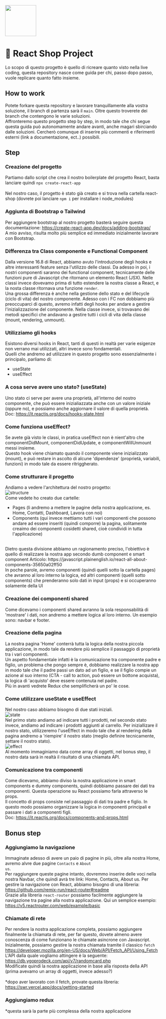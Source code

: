 <img src="https://user-images.githubusercontent.com/66789080/179777872-875ab38b-816d-4a2d-ae9a-aa35010973f3.png" width="100px" />

# 🛒 React Shop Project
Lo scopo di questo progetto è quello di ricreare quanto visto nella live coding, questa repository nasce come guida per chi, passo dopo passo, vuole replicare quanto fatto insieme. <br/>
## How to work
Potete forkare questa repository e lavorare tranquillamente alla vostra soluzione, il branch di partenza sarà il <code>main</code>. Oltre questo troverete dei branch che contengono le varie soluzioni.
<br>
Affronteremo questo progetto step by step, in modo tale che chi segue questa guida può autonomamente andare avanti, anche magari sbirciando dalle soluzioni. Cercherò comunque di inserire più commenti e riferimenti esterni (link a documentazione, ect..) possibili.

## Step 
### Creazione del progetto
Partiamo dallo script che crea il nostro boilerplate del progetto React, basta lanciare quindi <code>npx create-react-app <nome progetto></code><br>
Nel nostro caso, il progetto è stato già creato e si trova nella cartella react-shop (dovrete poi lanciare <code>npm i</code> per installare i node_modules)
### Aggiunta di Bootstrap o Tailwind
Per aggiungere bootstrap al nostro progetto basterà seguire questa documentazione: https://create-react-app.dev/docs/adding-bootstrap/ <br>
A mio avviso, risulta molto più semplice ed immediato inizialmente lavorare con Bootstrap.
### Differenza tra Class componente e Functional Component
Dalla versione 16.8 di React, abbiamo avuto l'introduzione degli hooks e altre interessanti feature senza l'utilizzo delle classi. Da adesso in poi, i nostri componenti saranno dei functional component, tecnicamente delle funzioni pure di Javascript che ritornano un elemento React (JSX). Nelle classi invece dovevamo prima di tutto estendere la nostra classe a React, e la nosta classe ritornava una funzione <code>render</code>. <br>
Una grossa differenza è anche nella gestione dello stato e del lifecycle (ciclo di vita) del nostro componente. Adesso con i FC non dobbiamo più preoccuparci di questo, avremo infatti degli hooks per andare a gestire l'inizializzazione del componente. Nella classe invece, si trovavano dei metodi specifici che andavano a gestire tutti i cicli di vita della classe (mount, rendering, unmount).
### Utilizziamo gli hooks
Esistono diversi hooks in React, tanti di questi in realtà per varie esigenze non verrano mai utilizzati, altri invece sono fondamentali. <br>
Quelli che andremo ad utilizzare in questo progetto sono essenzialmente i principalo, parliamo di:
- useState
- useEffect
### A cosa serve avere uno stato? (useState)
Uno stato ci serve per avere una proprietà, all'interno del nostro componente, che può essere inizialiazzata anche con un valore iniziale (oppure no), e possiamo anche aggiornare il valore di quella proprietà. <br>
Doc: https://it.reactjs.org/docs/hooks-state.html
### Come funziona useEffect?
Se avete già visto le classi, in pratica useEffect non è nient'altro che componentDidMount, componentDidUpdate, e componentWillUnmount messi insieme. <br>
Questo hook viene chiamato quando il componente viene inizializzato (mount), e può restare in ascolto di alcune 'dipendenze' (proprietà, variabili, funzioni) in modo tale da essere ritriggherato.
### Come strutturare il progetto
Andiamo a vedere l'architettura del nostro progetto: <br>
![structure](https://user-images.githubusercontent.com/66789080/180755750-9af144dd-892b-4429-8425-48f46ee3d480.png)
<br>
Come vedete ho creato due cartelle:
- Pages (lì andremo a mettere le pagine della nostra applicazione, es. Home, Contatti, Dashboard, Lavora con noi)
- Components (qui invece mettiamo tutti i vari componenti che possono andare ad essere inseriti (quindi comporre) la pagina, solitamente creaimo dei componenti cosidetti shared, cioè condividi in tutta l'applicazione)
<br>
Dietro questa divisione abbiamo un ragionamento preciso, l'obiettivo è quello di realizzare la nostra app secondo dumb component e smart component
Articolo: https://javascript.plainenglish.io/react-all-about-components-35650a02ff50 <br>
In poche parole, avremo componenti (quindi quelli sotto la cartella pages) che avranno al loro interno la logica, ed altri componenti (quelli sotto components) che prenderanno solo dati in input (props) e si occuperanno solamente della UI <br>

### Creazione dei componenti shared
Come dicevamo i componenti shared avranno la sola responsabilità di 'mostrare' i dati, non andremo a mettere logica al loro interno. Un esempio sono: navbar e footer.
### Creazione della pagina
La nostra pagina 'Home' conterrà tutta la logica della nostra piccola applicazione, in modo tale da rendere più semplice il passaggio di proprietà tra i vari componenti. <br>
Un aspetto fondamentale infatti è la comunicazione tra componente padre e figlio, un problema che pongo sempre è, dobbiamo realizzare la nostra app in modo tale che il padre passi un dato ad un figlio, e se il figlio compie un azione al suo interno (CTA - call to action, può essere un bottone acquista), la logica di 'acquisto' deve essere contenuta nel padre. <br>
Più in avanti vedrete Redux che semplificherà un po' le cose.
### Come utilizzare useState e useEffect
Nel nostro caso abbiamo bisogno di due stati iniziali. <br>
![state](https://user-images.githubusercontent.com/66789080/180780495-d085a615-1c57-46d2-970a-975e8e8359b0.png) <br>
Nel primo stato andiamo ad indicare tutti i prodotti, nel secondo stato invece, andiamo ad indicare i prodotti aggiunti al carrello.
Per iniziallizare il nostro stato, utilizzeremo l'useEffect in modo tale che al rendering della pagina andremo a 'riempire' il nostro stato (meglio definire tecnicamente, settare il nostro stato). <br>
![effect](https://user-images.githubusercontent.com/66789080/180781563-aead4413-4c57-4e9c-9540-9e7270071031.png) <br>
Al momento immaginiamo data come array di oggetti, nel bonus step, il nostro data sarà in realtà il risultato di una chiamata API.
### Comunicazione tra componenti
Come dicevamo, abbiamo diviso la nostra applicazione in smart components e dummy components, quindi dobbiamo passare dei dati tra componenti. Questa operazione su React possiamo farla attraverso le props. <br>
Il concetto di props consiste nel passaggio di dati tra padre e figlio. In questo modo possiamo organizzare la logica in componenti principali e passare i dati a componenti figli. <br>
Doc: https://it.reactjs.org/docs/components-and-props.html

## Bonus step
### Aggiungiamo la navigazione
Immaginate adesso di avere un paio di pagine in più, oltre alla nostra Home, avremo alvre due pagine <code>Contacts</code> e <code>About us</code>. <br>
Per raggiungere queste pagine intanto, dovremmo inserire delle voci nella nostra Navbar, che quindi avrà tre link: Home, Contacts, About us. Per gestire la navigazione con React, abbiamo bisogno di una libreria: https://github.com/remix-run/react-router#readme <br>
Grazie alla libreria <code>react-router</code> possiamo facilmente aggiungere la navigazione tra pagine alla nostra applicazione.
Qui un semplice esempio: https://v5.reactrouter.com/web/example/basic
### Chiamate di rete
Per rendere la nostra applicazione completa, possiamo aggiungere finalmente la chiamata di rete, per far questo, dovete almeno avere conoscenza di come funzionano le chiamate asincrone con Javascript. <br>
Inizialmente, possiamo gestire la nostra chiamata tramite il classico <code>fetch</code> https://developer.mozilla.org/en-US/docs/Web/API/Fetch_API/Using_Fetch <br>
L'API dalla quale vogliamo attingere è la seguente: https://db.ygoprodeck.com/api/v7/randomcard.php <br>
Modificate quindi la nostra applicazione in base alla risposta della API (prima avevamo un array di oggetti, invece adesso?) <br>
<br>
*dopo aver lavorato con il fetch, provate questa libreria: https://swr.vercel.app/docs/getting-started
### Aggiungiamo redux
*questa sarà la parte più complessa della nostra applicazione
